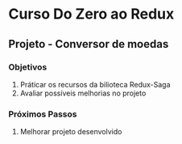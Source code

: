# Curso Do Zero ao Redux

## Projeto - Conversor de moedas

### Objetivos

1. Práticar os recursos da bilioteca Redux-Saga
2. Avaliar possíveis melhorias no projeto

### Próximos Passos

1. Melhorar projeto desenvolvido
